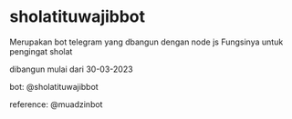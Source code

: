 # sholatituwajibbot

Merupakan bot telegram yang dbangun dengan node js
Fungsinya untuk pengingat sholat

dibangun mulai dari 30-03-2023 

bot: @sholatituwajibbot



reference: @muadzinbot

